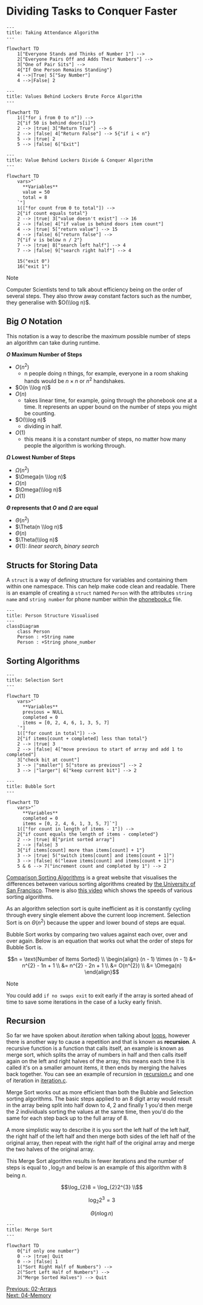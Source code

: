 # Dividing Tasks to Conquer Faster

```mermaid
---
title: Taking Attendance Algorithm
---

flowchart TD
    1["Everyone Stands and Thinks of Number 1"] -->
    2["Everyone Pairs Off and Adds Their Numbers"] -->
    3["One of Pair Sits"] -->
    4{"If One Person Remains Standing"}
    4 -->|True| 5["Say Number"]
    4 -->|False| 2
```

```mermaid
---
title: Values Behind Lockers Brute Force Algorithm
---

flowchart TD
    1(["for i from 0 to n"]) -->
    2{"if 50 is behind doors[i]"}
    2 --> |true| 3["Return True"] --> 6
    2 --> |false| 4["Return False"] --> 5{"if i < n"}
    5 --> |true| 2
    5 --> |false| 6["Exit"]
```

```mermaid
---
title: Value Behind Lockers Divide & Conquer Algorithm
---

flowchart TD
    vars>"`
      **Variables**
      value = 50
      total = 8
    `"]
    1(["for count from 0 to total"]) -->
    2{"if count equals total"}
    2 --> |true| 3["value doesn't exist"] --> 16
    2 --> |false| 4["if value is behind doors item count"]
    4 --> |true| 5["return value"] --> 15
    4 --> |false| 6["return false"] -->
    7{"if v is below n / 2"}
    7 --> |true| 8["search left half"] --> 4
    7 --> |false| 9["search right half"] --> 4

    15("exit 0")
    16("exit 1")
```

> [!NOTE]
> Computer Scientists tend to talk about efficiency being on the order of several steps. They also throw away constant factors such as the number, they generalise with $O(\\log n)$.

## Big $O$ Notation

This notation is a way to describe the maximum possible number of steps an algorithm can take during runtime. 

__$O$ Maximum Number of Steps__
- $O(n^{2})$
     - n people doing n things, for example, everyone in a room shaking hands would be $n \times n$ or $n^{2}$ handshakes.
- $O(n \\log n)$
- $O(n)$
     - takes linear time, for example, going through the phonebook one at a time. It represents an upper bound on the number of steps you might be counting.
- $O(\\log n)$
     - dividing in half.
- $O(1)$
     - this means it is a constant number of steps, no matter how many people the algorithm is working through.

__$\Omega$ Lowest Number of Steps__
- $\Omega(n^{2})$
- $\Omega(n \\log n)$
- $\Omega(n)$
- $\Omega(\\log n)$
- $\Omega(1)$

__$\Theta$ represents that $O \text{ and } \Omega$ are equal__
- $\Theta(n^{2})$
- $\Theta(n \\log n)$
- $\Theta(n)$
- $\Theta(\\log n)$
- $\Theta(1)$: _linear search_, _binary search_

## Structs for Storing Data

A `struct` is a way of defining structure for variables and containing them within one namespace. This can help make code clean and readable. There is an example of creating a `struct` named `Person` with the attributes `string name` and `string number` for phone number within the [phonebook.c](./phonebook.c) file.

``` mermaid 
---
title: Person Structure Visualised
---
classDiagram
    class Person
    Person : +String name
    Person : +String phone_number
```


## Sorting Algorithms

```mermaid
---
title: Selection Sort
---

flowchart TD
    vars>"`
      **Variables**
      previous = NULL
      completed = 0
      items = [0, 2, 4, 6, 1, 3, 5, 7]
    `"]
    1(["for count in total"]) -->
    2{"if items[count + completed] less than total"}
    2 --> |true| 3
    2 --> |false| 4["move previous to start of array and add 1 to completed"]
    3["check bit at count"]
    3 --> |"smaller"| 5["store as previous"] --> 2
    3 --> |"larger"| 6["keep current bit"] --> 2
```

```mermaid
---
title: Bubble Sort
---

flowchart TD
    vars>"`
      **Variables**
      completed = 0
      items = [0, 2, 4, 6, 1, 3, 5, 7]`"]
    1(["for count in length of items - 1"]) -->
    2{"if count equals the length of items - completed"}
    2 --> |true| 8["print sorted array"]
    2 --> |false| 3
    3{"if items[count] more than items[count] + 1"}
    3 --> |true| 5("switch items[count] and items[count + 1]")
    3 --> |false| 6("leave items[count] and items[count + 1]")
    5 & 6 --> 7("increment count and completed by 1") --> 2
```

[Comparison Sorting Algorithms](https://www.cs.usfca.edu/~galles/visualization/ComparisonSort.html) is a great website that visualises the differences between various sorting algorithms created by [the University of San Francisco](https://www.usfca.edu/). There is also [this video](https://www.youtube.com/watch?v=ZZuD6iUe3Pc) which shows the speeds of various sorting algorithms.

As an algorithm selection sort is quite inefficient as it is constantly cycling through every single element above the current loop increment. Selection Sort is on $\Theta(n^{2})$ because the upper and lower bound of steps are equal.

Bubble Sort works by comparing two values against each over, over and over again. Below is an equation that works out what the order of steps for Bubble Sort is.

```math
n = \text{Number of Items Sorted} \\

\begin{align}
     (n - 1) \times (n - 1) &= n^{2} - 1n + 1 \\
     &= n^{2} - 2n + 1 \\
     &= O(n^{2}) \\
     &= \Omega(n)
\end{align}
```

> [!NOTE]
> You could add `if no swaps exit` to exit early if the array is sorted ahead of time to save some iterations in the case of a lucky early finish.

## Recursion

So far we have spoken about _iteration_ when talking about [loops](../01-C/#loops), however there is another way to cause a repetition and that is known as __recursion__. A recursive function is a function that calls itself, an example is known as merge sort, which splits the array of numbers in half and then calls itself again on the left and right halves of the array, this means each time it is called it's on a smaller amount items, it then ends by merging the halves back together. You can see an example of recursion in [recursion.c](./recursion.c) and one of iteration in [iteration.c](./iteration.c).

Merge Sort works out as more efficient than both the Bubble and Selection sorting algorithms. The basic steps applied to an 8 digit array would result in the array being split into half down to 4, 2 and finally 1 you'd then merge the 2 individuals sorting the values at the same time, then you'd do the same for each step back up to the full array of 8.

A more simplistic way to describe it is you sort the left half of the left half, the right half of the left half and then merge both sides of the left half of the original array, then repeat with the right half of the original array and merge the two halves of the original array.

This Merge Sort algorithm results in fewer iterations and the number of steps is equal to $,\log_{2}n$ and below is an example of this algorithm with 8 being $n$.

```math
\log_{2}8 = \log_{2}2^{3} \\
```
```math
\log_{2}2^{3} = 3
```
```math
\Theta(n \log n)
```

```mermaid
---
title: Merge Sort
---

flowchart TD
    0{"if only one number"}
    0 --> |true| Quit
    0 --> |false| 1
    1("Sort Right Half of Numbers") -->
    2("Sort Left Half of Numbers") -->
    3("Merge Sorted Halves") --> Quit
```

[Previous: 02-Arrays](../02-Arrays/README.md) <br />
[Next: 04-Memory](../04-Memory/README.md)
